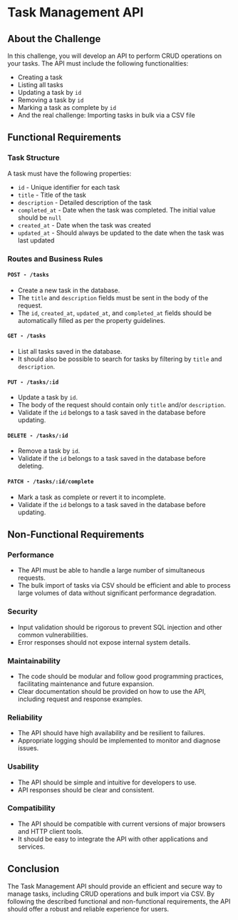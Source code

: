 # Task Management API

## About the Challenge

In this challenge, you will develop an API to perform CRUD operations on your tasks. The API must include the following functionalities:

- Creating a task
- Listing all tasks
- Updating a task by `id`
- Removing a task by `id`
- Marking a task as complete by `id`
- And the real challenge: Importing tasks in bulk via a CSV file

## Functional Requirements

### Task Structure
A task must have the following properties:
- `id` - Unique identifier for each task
- `title` - Title of the task
- `description` - Detailed description of the task
- `completed_at` - Date when the task was completed. The initial value should be `null`
- `created_at` - Date when the task was created
- `updated_at` - Should always be updated to the date when the task was last updated

### Routes and Business Rules

#### `POST - /tasks`
- Create a new task in the database.
- The `title` and `description` fields must be sent in the body of the request.
- The `id`, `created_at`, `updated_at`, and `completed_at` fields should be automatically filled as per the property guidelines.

#### `GET - /tasks`
- List all tasks saved in the database.
- It should also be possible to search for tasks by filtering by `title` and `description`.

#### `PUT - /tasks/:id`
- Update a task by `id`.
- The body of the request should contain only `title` and/or `description`.
- Validate if the `id` belongs to a task saved in the database before updating.

#### `DELETE - /tasks/:id`
- Remove a task by `id`.
- Validate if the `id` belongs to a task saved in the database before deleting.

#### `PATCH - /tasks/:id/complete`
- Mark a task as complete or revert it to incomplete.
- Validate if the `id` belongs to a task saved in the database before updating.

## Non-Functional Requirements

### Performance
- The API must be able to handle a large number of simultaneous requests.
- The bulk import of tasks via CSV should be efficient and able to process large volumes of data without significant performance degradation.

### Security
- Input validation should be rigorous to prevent SQL injection and other common vulnerabilities.
- Error responses should not expose internal system details.

### Maintainability
- The code should be modular and follow good programming practices, facilitating maintenance and future expansion.
- Clear documentation should be provided on how to use the API, including request and response examples.

### Reliability
- The API should have high availability and be resilient to failures.
- Appropriate logging should be implemented to monitor and diagnose issues.

### Usability
- The API should be simple and intuitive for developers to use.
- API responses should be clear and consistent.

### Compatibility
- The API should be compatible with current versions of major browsers and HTTP client tools.
- It should be easy to integrate the API with other applications and services.

## Conclusion

The Task Management API should provide an efficient and secure way to manage tasks, including CRUD operations and bulk import via CSV. By following the described functional and non-functional requirements, the API should offer a robust and reliable experience for users.
